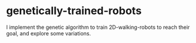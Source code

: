 # genetically-trained-robots
I implement the genetic algorithm to train 2D-walking-robots to reach their goal, and explore some variations.
